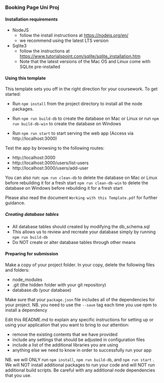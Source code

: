 ### Booking Page Uni Proj ###

#### Installation requirements ####

* NodeJS 
    - follow the install instructions at https://nodejs.org/en/
    - we recommend using the latest LTS version
* Sqlite3 
    - follow the instructions at https://www.tutorialspoint.com/sqlite/sqlite_installation.htm 
    - Note that the latest versions of the Mac OS and Linux come with SQLite pre-installed

#### Using this template ####

This template sets you off in the right direction for your coursework. To get started:

* Run ```npm install``` from the project directory to install all the node packages.

* Run ```npm run build-db``` to create the database on Mac or Linux 
or run ```npm run build-db-win``` to create the database on Windows

* Run ```npm run start``` to start serving the web app (Access via http://localhost:3000)

Test the app by browsing to the following routes:

* http://localhost:3000
* http://localhost:3000/users/list-users
* http://localhost:3000/users/add-user

You can also run: 
```npm run clean-db``` to delete the database on Mac or Linux before rebuilding it for a fresh start
```npm run clean-db-win``` to delete the database on Windows before rebuilding it for a fresh start

Please also read the document ```Working with this Template.pdf``` for further guidance.

##### Creating database tables #####

* All database tables should created by modifying the db_schema.sql 
* This allows us to review and recreate your database simply by running ```npm run build-db```
* Do NOT create or alter database tables through other means


#### Preparing for submission ####

Make a copy of your project folder.
In your copy, delete the following files and folders:
* node_modules
* .git (the hidden folder with your git repository)
* database.db (your database)

Make sure that your ``package.json`` file includes all of the dependencies for your project. NB. you need to use the ```--save``` tag each time you use npm to install a dependency

Edit this README.md to explain any specific instructions for setting up or using your application that you want to bring to our attention:

* remove the existing contents that we have provided
* include any settings that should be adjusted in configuration files
* include a list of the additional libraries you are using
* anything else we need to know in order to successfully run your app


NB. we will ONLY run ```npm install```, ```npm run build-db```, and ```npm run start``` . We will NOT install additional packages to run your code and will NOT run additional build scripts. Be careful with any additional node dependencies that you use.

